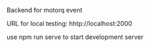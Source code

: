 Backend for motorq event

URL for local testing: hhtp://localhost:2000

use npm run serve to start development server

